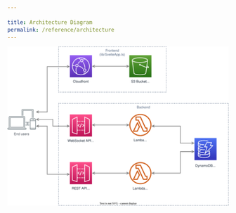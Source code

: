 ```yaml
---

title: Architecture Diagram
permalink: /reference/architecture
---
```


![architecture diagram](./images/Guesstimator.drawio.svg)
